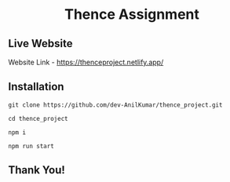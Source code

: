 <h1 align="center">Thence Assignment</h1>

## Live Website

Website Link - https://thenceproject.netlify.app/

## Installation
```
git clone https://github.com/dev-AnilKumar/thence_project.git

cd thence_project

npm i

npm run start

```

## Thank You!